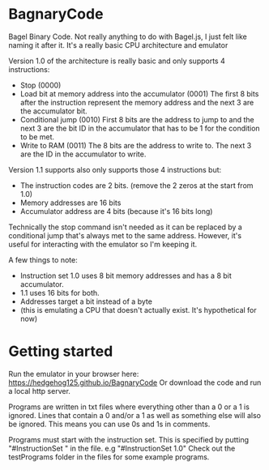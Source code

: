 # BagnaryCode
Bagel Binary Code. Not really anything to do with Bagel.js, I just felt like naming it after it. It's a really basic CPU architecture and emulator

Version 1.0 of the architecture is really basic and only supports 4 instructions:
* Stop (0000)
* Load bit at memory address into the accumulator (0001)
The first 8 bits after the instruction represent the memory address and the next 3 are the accumulator bit.
* Conditional jump (0010)
First 8 bits are the address to jump to and the next 3 are the bit ID in the accumulator that has to be 1 for the condition to be met.
* Write to RAM (0011)
The 8 bits are the address to write to. The next 3 are the ID in the accumulator to write.

Version 1.1 supports also only supports those 4 instructions but: <br>
* The instruction codes are 2 bits. (remove the 2 zeros at the start from 1.0)
* Memory addresses are 16 bits
* Accumulator address are 4 bits (because it's 16 bits long)

Technically the stop command isn't needed as it can be replaced by a conditional jump that's always met to the same address. However, it's useful for interacting with the emulator so I'm keeping it.

A few things to note: <br>
* Instruction set 1.0 uses 8 bit memory addresses and has a 8 bit accumulator.
* 1.1 uses 16 bits for both.
* Addresses target a bit instead of a byte
* (this is emulating a CPU that doesn't actually exist. It's hypothetical for now)

# Getting started
Run the emulator in your browser here: https://hedgehog125.github.io/BagnaryCode
Or download the code and run a local http server.

Programs are written in txt files where everything other than a 0 or a 1 is ignored. Lines that contain a 0 and/or a 1 as well as something else will also be ignored. This means you can use 0s and 1s in comments.

Programs must start with the instruction set. This is specified by putting "#InstructionSet <name>" in the file. e.g "#InstructionSet 1.0"
Check out the testPrograms folder in the files for some example programs.
